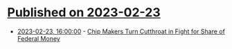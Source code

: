 # [Published on 2023-02-23](index.md)

* [2023-02-23, 16:00:00](https://news.slashdot.org/story/23/02/23/1338227/chip-makers-turn-cutthroat-in-fight-for-share-of-federal-money?utm_source=rss1.0mainlinkanon&utm_medium=feed) - [Chip Makers Turn Cutthroat in Fight for Share of Federal Money](https://news.slashdot.org/story/23/02/23/1338227/chip-makers-turn-cutthroat-in-fight-for-share-of-federal-money?utm_source=rss1.0mainlinkanon&utm_medium=feed)

